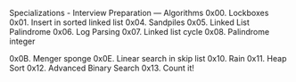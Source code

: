 Specializations - Interview Preparation ― Algorithms
0x00. Lockboxes 
0x01. Insert in sorted linked list
0x04. Sandpiles
0x05. Linked List Palindrome
0x06. Log Parsing
0x07. Linked list cycle
0x08. Palindrome integer



0x0B. Menger sponge
0x0E. Linear search in skip list
0x10. Rain
0x11. Heap Sort
0x12. Advanced Binary Search
0x13. Count it!